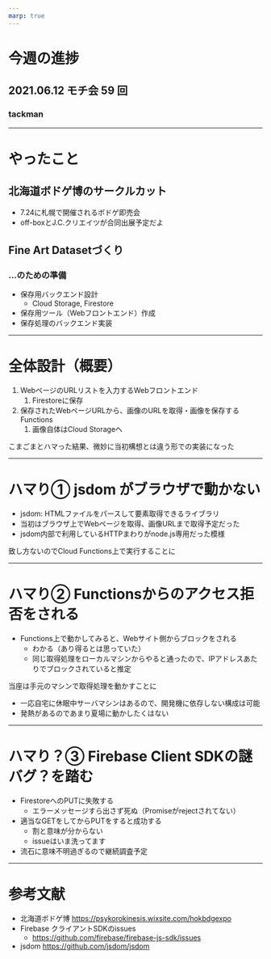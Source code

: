 ```yaml
---
marp: true
---
```


# 今週の進捗

## 2021.06.12 モチ会 59 回

### tackman

---

# やったこと

## 北海道ボドゲ博のサークルカット

- 7.24に札幌で開催されるボドゲ即売会
- off-boxとJ.C.クリエイツが合同出展予定だよ

## Fine Art Datasetづくり

### ...のための準備

- 保存用バックエンド設計
  - Cloud Storage, Firestore
- 保存用ツール（Webフロントエンド）作成
- 保存処理のバックエンド実装

---

# 全体設計（概要）

1. WebページのURLリストを入力するWebフロントエンド
   1. Firestoreに保存
2. 保存されたWebページURLから、画像のURLを取得・画像を保存するFunctions
   1. 画像自体はCloud Storageへ

こまごまとハマった結果、微妙に当初構想とは違う形での実装になった

---

# ハマり① jsdom がブラウザで動かない

- jsdom: HTMLファイルをパースして要素取得できるライブラリ
- 当初はブラウザ上でWebページを取得、画像URLまで取得予定だった
- jsdom内部で利用しているHTTPまわりがnode.js専用だった模様

致し方ないのでCloud Functions上で実行することに

---

# ハマり② Functionsからのアクセス拒否をされる

- Functions上で動かしてみると、Webサイト側からブロックをされる
  - わかる（あり得るとは思っていた）
  - 同じ取得処理をローカルマシンからやると通ったので、IPアドレスあたりでブロックされていると推定

当座は手元のマシンで取得処理を動かすことに

- 一応自宅に休眠中サーバマシンはあるので、開発機に依存しない構成は可能
- 発熱があるのであまり夏場に動かしたくはない

---

# ハマり？③ Firebase Client SDKの謎バグ？を踏む

- FirestoreへのPUTに失敗する
  - エラーメッセージすら出さず死ぬ（Promiseがrejectされてない）
- 適当なGETをしてからPUTをすると成功する
  - 割と意味が分からない
  - issueはいま洗ってます
- 流石に意味不明過ぎるので継続調査予定

---

# 参考文献

- 北海道ボドゲ博 https://psykorokinesis.wixsite.com/hokbdgexpo
- Firebase クライアントSDKのissues
  - https://github.com/firebase/firebase-js-sdk/issues
- jsdom https://github.com/jsdom/jsdom